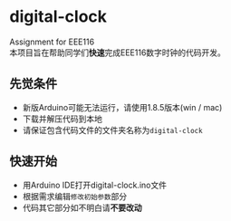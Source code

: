 # digital-clock
Assignment for EEE116<br/>
本项目旨在帮助同学们**快速**完成EEE116数字时钟的代码开发。

## 先觉条件
 - 新版Arduino可能无法运行，请使用1.8.5版本(win / mac)
 - 下载并解压代码到本地
 - 请保证包含代码文件的文件夹名称为`digital-clock`
 
## 快速开始
 - 用Arduino IDE打开digital-clock.ino文件
 - 根据需求编辑`修改初始参数`部分
 - 代码其它部分如不明白请**不要改动**
